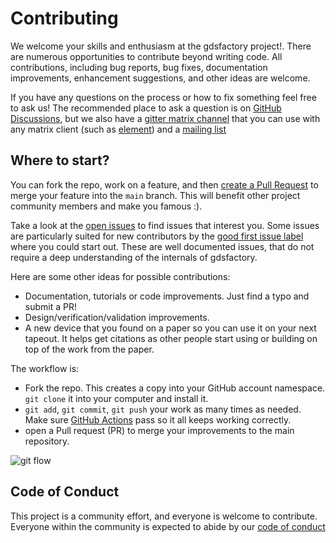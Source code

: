 # Contributing

We welcome your skills and enthusiasm at the gdsfactory project!. There are numerous opportunities to contribute beyond writing code.
All contributions, including bug reports, bug fixes, documentation improvements, enhancement suggestions, and other ideas are welcome.

If you have any questions on the process or how to fix something feel free to ask us!
The recommended place to ask a question is on [GitHub Discussions](https://github.com/gdsfactory/xarray/discussions), but we also have a [gitter matrix channel](https://matrix.to/#/#gdsfactory-dev_community:gitter.im) that you can use with any matrix client (such as [element](https://element.io/download)) and a [mailing list](https://groups.google.com/g/gdsfactory)

## Where to start?

You can fork the repo, work on a feature, and then [create a Pull Request](https://github.com/gdsfactory/gdsfactory/compare) to merge your feature into the `main` branch.
This will benefit other project community members and make you famous :).

Take a look at the [open issues](https://github.com/gdsfactory/gdsfactory/issues) to find issues that interest you. Some issues are particularly suited for new contributors by the [good first issue label](https://github.com/gdsfactory/gdsfactory/labels/good_first_issue) where you could start out. These are well documented issues, that do not require a deep understanding of the internals of gdsfactory.

Here are some other ideas for possible contributions:

- Documentation, tutorials or code improvements. Just find a typo and submit a PR!
- Design/verification/validation improvements.
- A new device that you found on a paper so you can use it on your next tapeout. It helps get citations as other people start using or building on top of the work from the paper.

The workflow is:

- Fork the repo. This creates a copy into your GitHub account namespace. `git clone` it into your computer and install it.
- `git add`, `git commit`, `git push` your work as many times as needed. Make sure [GitHub Actions](https://github.com/gdsfactory/gdsfactory/actions) pass so it all keeps working correctly.
- open a Pull request (PR) to merge your improvements to the main repository.

![git flow](https://i.imgur.com/kNc40fI.png)


## Code of Conduct

This project is a community effort, and everyone is welcome to contribute. Everyone within the community is expected to abide by our [code of conduct](https://github.com/gdsfactory/gdsfactory/blob/main/docs/code_of_conduct.md)
